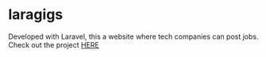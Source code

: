 # laragigs
Developed with Laravel, this a website where tech companies can post jobs. Check out the project <a href="https://gigs.ronannagroup.com">HERE</a>
